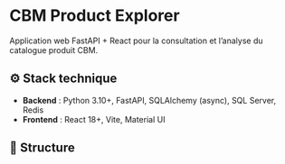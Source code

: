 # CBM Product Explorer

Application web FastAPI + React pour la consultation et l’analyse du catalogue produit CBM.

## ⚙️ Stack technique

- **Backend** : Python 3.10+, FastAPI, SQLAlchemy (async), SQL Server, Redis
- **Frontend** : React 18+, Vite, Material UI

## 📁 Structure

